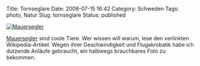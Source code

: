 Title: Tornseglare
Date: 2008-07-15 16:42
Category: Schweden
Tags: photo, Natur
Slug: tornseglare
Status: published

[![Mauersegler](/pic/tornseglare_s.jpg "Mauersegler")](/pic/tornseglare_l.jpg)

[Mauersegler](http://de.wikipedia.org/wiki/Mauersegler) sind coole
Tiere. Wer wissen will warum, lese den verlinkten Wikipedia-Artikel.
Wegen ihrer Geschwindigkeit und Flugakrobatik habe ich dutzende Anläufe
gebraucht, ein halbwegs brauchbares Foto zu bekommen.

